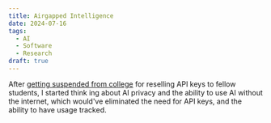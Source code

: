 ```yaml
---
title: Airgapped Intelligence
date: 2024-07-16
tags:
  - AI
  - Software
  - Research
draft: true
---
```

After [getting suspended from college](/archive/2024/my-college-experience) for reselling API keys to fellow students, I started think ing about AI privacy and the ability to use AI without the internet, which would've eliminated the need for API keys, and the ability to have usage tracked.

